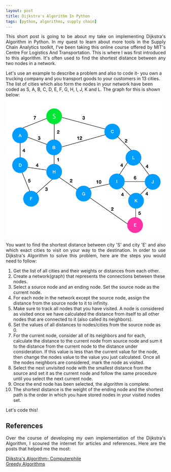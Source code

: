 ```yaml
---
layout: post
title: Dijkstra's Algorithm In Python
tags: [python, algorithms, supply chain]
---
```


<p style="text-align:justify">This short post is going to be about my take on implementing Dijkstra's Algorithm in Python. In my quest to learn about more tools in the Supply Chain Analytics toolkit, I've been taking this online course offered by MIT's Centre For Logistics And Transportation. This is where I was first introduced to this algorithm. It's often used to find the shortest distance between any two nodes in a network.

Let's use an example to describe a problem and also to code it- you own a trucking company and you transport goods to your customers in 13 cities. The list of cities which also form the nodes in your network have been coded as S, A, B, C, D, E, F, G, H, I, J, K and L. The graph for this is shown below:</p>

<img src= "/assets/img/dijkstras.png">

<p style="text-align:justify">You want to find the shortest distance between city 'S' and city 'E' and also which exact cities to visit on your way to the destination. In order to use Dijkstra's Algorithm to solve this problem, here are the steps you would need to follow:</p>

<ol>
<li>Get the list of all cities and their weights or distances from each other.
</li>
<li>Create a network(graph) that represents the connections between these nodes.
</li>
<li>Select a source node and an ending node. Set the source node as the current node.
</li>
<li>For each node in the network except the source node, assign the distance from the source node to it to infinity.
</li>
<li>Make sure to track all nodes that you have visited. A node is considered as visited once we have calculated the distance from itself to all other nodes that are connected to it (also called its neighbors).
</li>
<li>Set the values of all distances to nodes/cities from the source node as 0.
</li>
<li>For the current node, consider all of its neighbors and for each, calculate the distance to the current node from source node and sum it to the distance from the current node to the distance under consideration. If this value is less than the current value for the node, then change the nodes value to the value you just calculated. Once all the nodes neighbors are considered, mark the node as visited.
</li>
<li>Select the next unvisited node with the smallest distance from the source and set it as the current node and follow the same procedure until you select the next current node.
</li>
<li>Once the end node has been selected, the algorithm is complete.
</li>
<li>The shortest distance is the weight of the ending node and the shortest path is the order in which you have stored nodes in your visited nodes set.
</li>
</ol>

<p>Let's code this!</p>

<script src="https://gist.github.com/adikamath/04f021169eb3e7784b1f8554814fe61b.js"></script>

<h2>References</h2>
<p style="text-align:justify">Over the course of developing my own implementation of the Dijkstra's Algorithm, I scoured the internet for articles and references. Here are the posts that helped me the most:</p>

<div>
<div><a href = "https://www.youtube.com/watch?v=GazC3A4OQTE&t=112s">Dijkstra's Algorithm- Computerphile</a></div>
<div><a href = "https://www.geeksforgeeks.org/greedy-algorithms-set-6-dijkstras-shortest-path-algorithm/">Greedy Algorithms</a></div>
</div>
<p></p>
